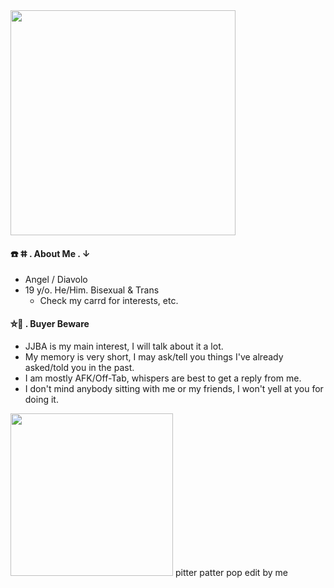 
<img src="https://i.pinimg.com/originals/27/63/00/276300522163b38a81f86d93d04ea9e0.gif" width="360">

#### ☎️ ⵌ . About Me . ↓
  * Angel / Diavolo
* 19 y/o. He/Him. Bisexual & Trans
   * Check my carrd for interests, etc.
#### ⛤👑 . Buyer Beware
* JJBA is my main interest, I will talk about it a lot.
* My memory is very short, I may ask/tell you things I've already asked/told you in the past.
* I am mostly AFK/Off-Tab, whispers are best to get a reply from me.
* I don't mind anybody sitting with me or my friends, I won't yell at you for doing it.

<img src="https://cdn.discordapp.com/attachments/1010148872640811149/1052655710485364826/ciodia_ppp.png" width="260">
pitter patter pop edit by me
